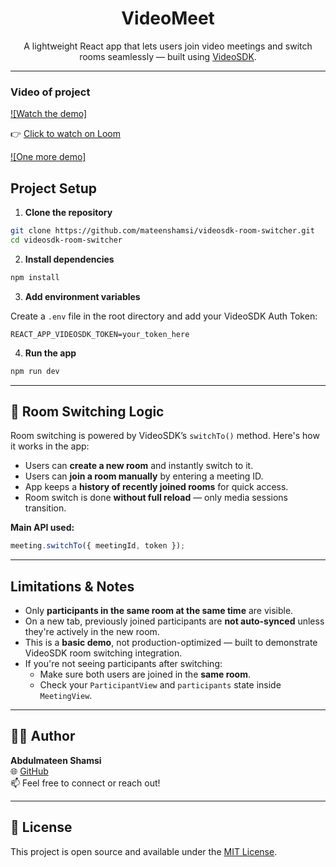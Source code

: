 <h1 align="center"> VideoMeet</h1>

<p align="center">
  A lightweight React app that lets users join video meetings and switch rooms seamlessly — built using <a href="https://www.videosdk.live/">VideoSDK</a>.
</p>

---
### Video of project 
[![Watch the demo]](https://www.loom.com/share/a163ca53e678470d96b248b758fc8a83)

👉 [Click to watch on Loom](https://www.loom.com/share/a163ca53e678470d96b248b758fc8a83)

[![One more demo]](https://www.loom.com/share/a163ca53e678470d96b248b758fc8a83)


##  Project Setup

1. **Clone the repository**

```bash
git clone https://github.com/mateenshamsi/videosdk-room-switcher.git
cd videosdk-room-switcher
```

2. **Install dependencies**

```bash
npm install
```

3. **Add environment variables**

Create a `.env` file in the root directory and add your VideoSDK Auth Token:

```
REACT_APP_VIDEOSDK_TOKEN=your_token_here
```

4. **Run the app**

```bash
npm run dev
```

---

## 🔁 Room Switching Logic

Room switching is powered by VideoSDK’s `switchTo()` method. Here's how it works in the app:

- Users can **create a new room** and instantly switch to it.
- Users can **join a room manually** by entering a meeting ID.
- App keeps a **history of recently joined rooms** for quick access.
- Room switch is done **without full reload** — only media sessions transition.

**Main API used:**

```ts
meeting.switchTo({ meetingId, token });
```

---

##  Limitations & Notes

- Only **participants in the same room at the same time** are visible.
- On a new tab, previously joined participants are **not auto-synced** unless they're actively in the new room.
- This is a **basic demo**, not production-optimized — built to demonstrate VideoSDK room switching integration.
- If you're not seeing participants after switching:
  - Make sure both users are joined in the **same room**.
  - Check your `ParticipantView` and `participants` state inside `MeetingView`.

---

## 🙋‍♂️ Author

**Abdulmateen Shamsi**  
🌐 [GitHub](https://github.com/mateenshamsi)  
📫 Feel free to connect or reach out!

---

## 📄 License

This project is open source and available under the [MIT License](LICENSE).
